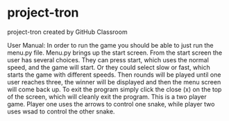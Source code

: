 # project-tron
project-tron created by GitHub Classroom

User Manual:
In order to run the game you should be able to just run the menu.py file. Menu.py brings up the start screen. From the start screen the user has several choices. They can press start, which uses the normal speed, and the game will start. Or they could select slow or fast, which starts the game with different speeds. Then rounds will be played until one user reaches three, the winner will be displayed and then the menu screen will come back up. To exit the program simply click the close (x) on the top of the screen, which will cleanly exit the program. This is a two player game. Player one uses the arrows to control one snake, while player two uses wsad to control the other snake.